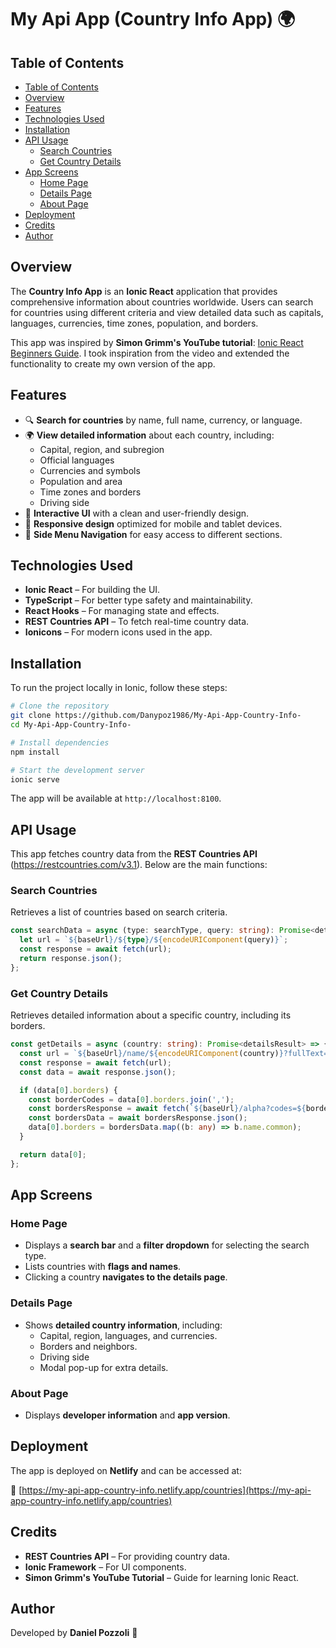 # My Api App (Country Info App) 🌍

## Table of Contents
- [Table of Contents](#table-of-contents)
- [Overview](#overview)
- [Features](#features)
- [Technologies Used](#technologies-used)
- [Installation](#installation)
- [API Usage](#api-usage)
  - [Search Countries](#search-countries)
  - [Get Country Details](#get-country-details)
- [App Screens](#app-screens)
  - [Home Page](#home-page)
  - [Details Page](#details-page)
  - [About Page](#about-page)
- [Deployment](#deployment)
- [Credits](#credits)
- [Author](#author)

## Overview

The **Country Info App** is an **Ionic React** application that provides comprehensive information about countries worldwide. Users can search for countries using different criteria and view detailed data such as capitals, languages, currencies, time zones, population, and borders.

This app was inspired by **Simon Grimm's YouTube tutorial**: [Ionic React Beginners Guide](https://www.youtube.com/watch?v=xn-qpnT2n3Q). I took inspiration from the video and extended the functionality to create my own version of the app.

## Features

- 🔍 **Search for countries** by name, full name, currency, or language.
- 🌍 **View detailed information** about each country, including:
  - Capital, region, and subregion
  - Official languages
  - Currencies and symbols
  - Population and area
  - Time zones and borders
  - Driving side
- 🚀 **Interactive UI** with a clean and user-friendly design.
- 📱 **Responsive design** optimized for mobile and tablet devices.
- 📌 **Side Menu Navigation** for easy access to different sections.

## Technologies Used

- **Ionic React** – For building the UI.
- **TypeScript** – For better type safety and maintainability.
- **React Hooks** – For managing state and effects.
- **REST Countries API** – To fetch real-time country data.
- **Ionicons** – For modern icons used in the app.

## Installation

To run the project locally in Ionic, follow these steps:

```bash
# Clone the repository
git clone https://github.com/Danypoz1986/My-Api-App-Country-Info-
cd My-Api-App-Country-Info-

# Install dependencies
npm install

# Start the development server
ionic serve
```
The app will be available at `http://localhost:8100`.

## API Usage
This app fetches country data from the **REST Countries API** (https://restcountries.com/v3.1). Below are the main functions:

### Search Countries
Retrieves a list of countries based on search criteria.

```typescript
const searchData = async (type: searchType, query: string): Promise<detailsResult[]> => {
  let url = `${baseUrl}/${type}/${encodeURIComponent(query)}`;
  const response = await fetch(url);
  return response.json();
};
```
### Get Country Details
Retrieves detailed information about a specific country, including its borders.

```typescript
const getDetails = async (country: string): Promise<detailsResult> => {
  const url = `${baseUrl}/name/${encodeURIComponent(country)}?fullText=true`;
  const response = await fetch(url);
  const data = await response.json();

  if (data[0].borders) {
    const borderCodes = data[0].borders.join(',');
    const bordersResponse = await fetch(`${baseUrl}/alpha?codes=${borderCodes}`);
    const bordersData = await bordersResponse.json();
    data[0].borders = bordersData.map((b: any) => b.name.common);
  }

  return data[0];
};
```
## App Screens

### Home Page
- Displays a **search bar** and a **filter dropdown** for selecting the search type.
- Lists countries with **flags and names**.
- Clicking a country **navigates to the details page**.

### Details Page
- Shows **detailed country information**, including:
    - Capital, region, languages, and currencies.
    - Borders and neighbors.
    - Driving side
    - Modal pop-up for extra details.

### About Page
- Displays **developer information** and **app version**.

## Deployment
The app is deployed on **Netlify** and can be accessed at:

🔗 [https://my-api-app-country-info.netlify.app/countries](https://my-api-app-country-info.netlify.app/countries)

## Credits
- **REST Countries API** – For providing country data.
- **Ionic Framework** – For UI components.
- **Simon Grimm's YouTube Tutorial** – Guide for learning Ionic React.

## Author
Developed by **Daniel Pozzoli** 🚀